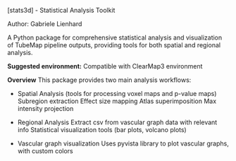 [stats3d] - Statistical Analysis Toolkit

Author: Gabriele Lienhard

A Python package for comprehensive statistical analysis and visualization of TubeMap pipeline outputs, providing tools for both spatial and regional analysis.

**Suggested environment:**
Compatible with ClearMap3 environment 

**Overview**
This package provides two main analysis workflows:

- Spatial Analysis (tools for processing voxel maps and p-value maps)
    Subregion extraction
    Effect size mapping
    Atlas superimposition
    Max intensity projection

- Regional Analysis
    Extract csv from vascular graph data with relevant info 
    Statistical visualization tools (bar plots, volcano plots)
  
- Vascular graph visualization
    Uses pyvista library to plot vascular graphs, with custom colors
